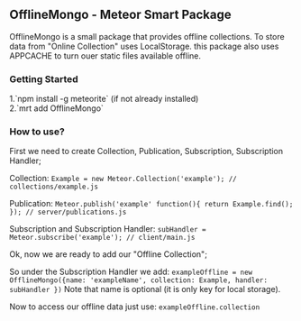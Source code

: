 <h2>OfflineMongo - Meteor Smart Package</h2>

OfflineMongo is a small package that provides offline collections. To store data from "Online Collection" uses LocalStorage. this package also uses APPCACHE to turn ouer static files available offline.

<h3>Getting Started</h3>
1.`npm install -g meteorite` (if not already installed)</br>
2.`mrt add OfflineMongo` </br>

<h3>How to use?</h3>
First we need to create Collection, Publication, Subscription, Subscription Handler;

Collection: `Example = new Meteor.Collection('example'); // collections/example.js`

Publication: `Meteor.publish('example' function(){ return Example.find(); }); // server/publications.js`

Subscription and Subscription Handler: `subHandler = Meteor.subscribe('example'); // client/main.js` 

Ok, now we are ready to add our "Offline Collection";

So under the Subscription Handler we add: ```exampleOffline = new OfflineMongo({name: 'exampleName', collection: Example, handler: subHandler
})```
Note that name is optional (it is only key for local storage).

Now to access our offline data just use:
`exampleOffline.collection`

